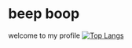 # beep boop
welcome to my profile
[![Top Langs](https://github-readme-stats.vercel.app/api/top-langs/?username=ShurnYurnYang&layout=donut)](https://github.com/anuraghazra/github-readme-stats)
